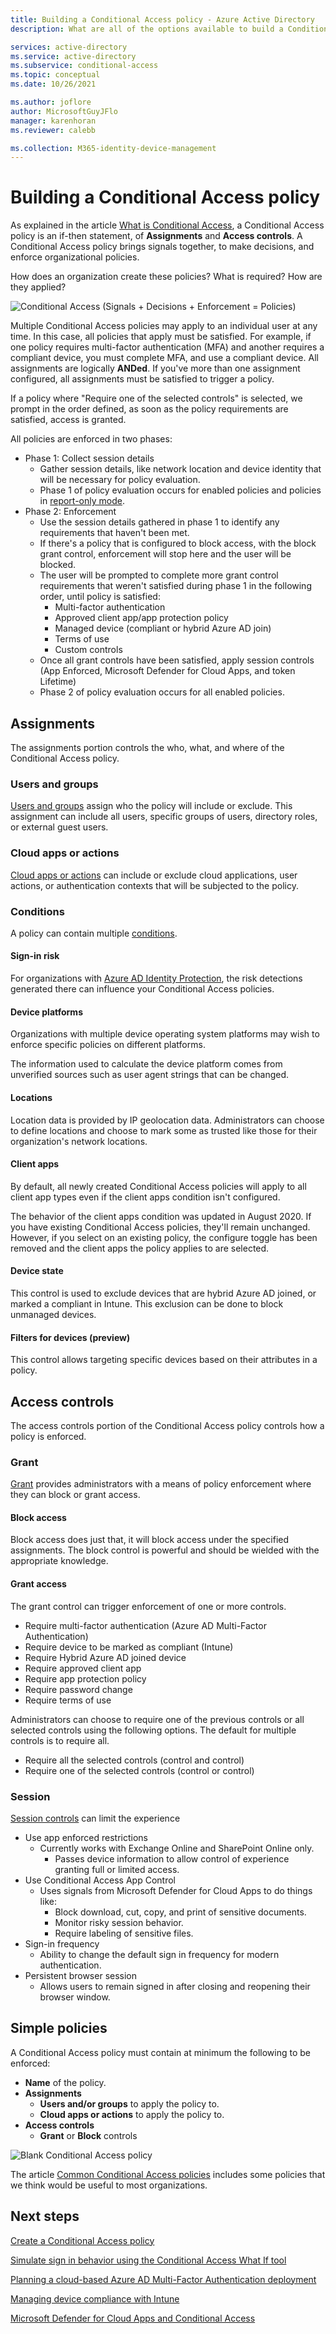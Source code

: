 ```yaml
---
title: Building a Conditional Access policy - Azure Active Directory
description: What are all of the options available to build a Conditional Access policy and what do they mean?

services: active-directory
ms.service: active-directory
ms.subservice: conditional-access
ms.topic: conceptual
ms.date: 10/26/2021

ms.author: joflore
author: MicrosoftGuyJFlo
manager: karenhoran
ms.reviewer: calebb

ms.collection: M365-identity-device-management
---
```

# Building a Conditional Access policy

As explained in the article [What is Conditional Access](overview.md), a Conditional Access policy is an if-then statement, of **Assignments** and **Access controls**. A Conditional Access policy brings signals together, to make decisions, and enforce organizational policies.

How does an organization create these policies? What is required? How are they applied?

![Conditional Access (Signals + Decisions + Enforcement = Policies)](./media/concept-conditional-access-policies/conditional-access-signal-decision-enforcement.png)

Multiple Conditional Access policies may apply to an individual user at any time. In this case, all policies that apply must be satisfied. For example, if one policy requires multi-factor authentication (MFA) and another requires a compliant device, you must complete MFA, and use a compliant device. All assignments are logically **ANDed**. If you've more than one assignment configured, all assignments must be satisfied to trigger a policy.

If a policy where "Require one of the selected controls" is selected, we prompt in the order defined, as soon as the policy requirements are satisfied, access is granted.

All policies are enforced in two phases:

- Phase 1: Collect session details 
   - Gather session details, like network location and device identity that will be necessary for policy evaluation. 
   - Phase 1 of policy evaluation occurs for enabled policies and policies in [report-only mode](concept-conditional-access-report-only.md).
- Phase 2: Enforcement 
   - Use the session details gathered in phase 1 to identify any requirements that haven't been met. 
   - If there's a policy that is configured to block access, with the block grant control, enforcement will stop here and the user will be blocked. 
   - The user will be prompted to complete more grant control requirements that weren't satisfied during phase 1 in the following order, until policy is satisfied:  
      - Multi-factor authentication​ 
      - Approved client app/app protection policy​ 
      - Managed device (compliant or hybrid Azure AD join)​ 
      - Terms of use 
      - Custom controls  
   - Once all grant controls have been satisfied, apply session controls (App Enforced, Microsoft Defender for Cloud Apps, and token Lifetime) 
   - Phase 2 of policy evaluation occurs for all enabled policies. 

## Assignments

The assignments portion controls the who, what, and where of the Conditional Access policy.

### Users and groups

[Users and groups](concept-conditional-access-users-groups.md) assign who the policy will include or exclude. This assignment can include all users, specific groups of users, directory roles, or external guest users. 

### Cloud apps or actions

[Cloud apps or actions](concept-conditional-access-cloud-apps.md) can include or exclude cloud applications, user actions, or authentication contexts that will be subjected to the policy.

### Conditions

A policy can contain multiple [conditions](concept-conditional-access-conditions.md).

#### Sign-in risk

For organizations with [Azure AD Identity Protection](../identity-protection/overview-identity-protection.md), the risk detections generated there can influence your Conditional Access policies.

#### Device platforms

Organizations with multiple device operating system platforms may wish to enforce specific policies on different platforms. 

The information used to calculate the device platform comes from unverified sources such as user agent strings that can be changed.

#### Locations

Location data is provided by IP geolocation data. Administrators can choose to define locations and choose to mark some as trusted like those for their organization's network locations.

#### Client apps

By default, all newly created Conditional Access policies will apply to all client app types even if the client apps condition isn't configured.

The behavior of the client apps condition was updated in August 2020. If you have existing Conditional Access policies, they'll remain unchanged. However, if you select on an existing policy, the configure toggle has been removed and the client apps the policy applies to are selected.

#### Device state

This control is used to exclude devices that are hybrid Azure AD joined, or marked a compliant in Intune. This exclusion can be done to block unmanaged devices. 

#### Filters for devices (preview)

This control allows targeting specific devices based on their attributes in a policy.

## Access controls

The access controls portion of the Conditional Access policy controls how a policy is enforced.

### Grant

[Grant](concept-conditional-access-grant.md) provides administrators with a means of policy enforcement where they can block or grant access.

#### Block access

Block access does just that, it will block access under the specified assignments. The block control is powerful and should be wielded with the appropriate knowledge.

#### Grant access

The grant control can trigger enforcement of one or more controls. 

- Require multi-factor authentication (Azure AD Multi-Factor Authentication)
- Require device to be marked as compliant (Intune)
- Require Hybrid Azure AD joined device
- Require approved client app
- Require app protection policy
- Require password change
- Require terms of use

Administrators can choose to require one of the previous controls or all selected controls using the following options. The default for multiple controls is to require all.

- Require all the selected controls (control and control)
- Require one of the selected controls (control or control)

### Session

[Session controls](concept-conditional-access-session.md) can limit the experience 

- Use app enforced restrictions
   - Currently works with Exchange Online and SharePoint Online only.
      - Passes device information to allow control of experience granting full or limited access.
- Use Conditional Access App Control
   - Uses signals from Microsoft Defender for Cloud Apps to do things like: 
      - Block download, cut, copy, and print of sensitive documents.
      - Monitor risky session behavior.
      - Require labeling of sensitive files.
- Sign-in frequency
   - Ability to change the default sign in frequency for modern authentication.
- Persistent browser session
   - Allows users to remain signed in after closing and reopening their browser window.

## Simple policies

A Conditional Access policy must contain at minimum the following to be enforced:

- **Name** of the policy.
- **Assignments**
   - **Users and/or groups** to apply the policy to.
   - **Cloud apps or actions** to apply the policy to.
- **Access controls**
   - **Grant** or **Block** controls

![Blank Conditional Access policy](./media/concept-conditional-access-policies/conditional-access-blank-policy.png)

The article [Common Conditional Access policies](concept-conditional-access-policy-common.md) includes some policies that we think would be useful to most organizations.

## Next steps

[Create a Conditional Access policy](../authentication/tutorial-enable-azure-mfa.md?bc=%2fazure%2factive-directory%2fconditional-access%2fbreadcrumb%2ftoc.json&toc=%2fazure%2factive-directory%2fconditional-access%2ftoc.json#create-a-conditional-access-policy)

[Simulate sign in behavior using the Conditional Access What If tool](troubleshoot-conditional-access-what-if.md)

[Planning a cloud-based Azure AD Multi-Factor Authentication deployment](../authentication/howto-mfa-getstarted.md)

[Managing device compliance with Intune](/intune/device-compliance-get-started)

[Microsoft Defender for Cloud Apps and Conditional Access](/cloud-app-security/proxy-intro-aad)
